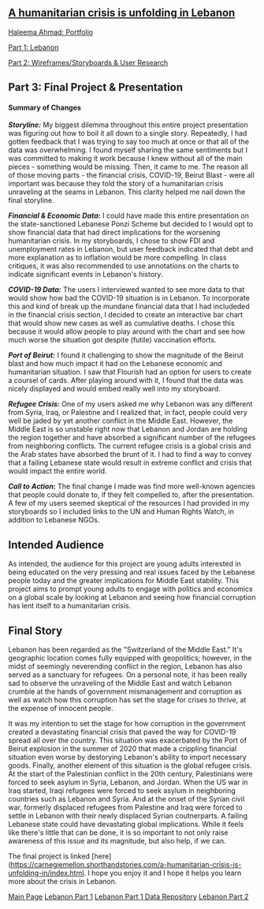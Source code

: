 ## [A humanitarian crisis is unfolding in Lebanon](https://carnegiemellon.shorthandstories.com/a-humanitarian-crisis-is-unfolding-in/index.html)

[Haleema Ahmad: Portfolio](https://haleemaahmad.github.io/Telling-Stories-w-Data/)

[Part 1: Lebanon](Lebanon_Crisis_Final_Part1.md)

[Part 2: Wireframes/Storyboards & User Research](Part_2.md)

## Part 3: Final Project & Presentation

#### Summary of **Changes**

***Storyline:*** My biggest dilemma throughout this entire project presentation was figuring out how to boil it all down to a single story. Repeatedly, I had gotten feedback that I was trying to say too much at once or that all of the data was overwhelming. I found myself sharing the same sentiments but I was committed to making it work because I knew without all of the main pieces - something would be missing. Then, it came to me. The reason all of those moving parts - the financial crisis, COVID-19, Beirut Blast - were all important was because they told the story of a humanitarian crisis unraveling at the seams in Lebanon. This clarity helped me nail down the final storyline. 

***Financial & Economic Data:*** I could have made this entire presentation on the state-sanctioned Lebanese Ponzi Scheme but decided to I would opt to show financial data that had direct implications for the worsening humanitarian crisis. In my storyboards, I chose to show FDI and unemployment rates in Lebanon, but user feedback indicated that debt and more explanation as to inflation would be more compelling. In class critiques, it was also recommended to use annotations on the charts to indicate significant events in Lebanon's history. 

***COVID-19 Data:*** The users I interviewed wanted to see more data to that would show how bad the COVID-19 situation is in Lebanon. To incorporate this and kind of break up the mundane financial data that I had includeded in the financial crisis section, I decided to create an interactive bar chart that would show new cases as well as cumulative deaths. I chose this because it would allow people to play around with the chart and see how much worse the situation got despite (futile) vaccination efforts. 

***Port of Beirut:*** I found it challenging to show the magnitude of the Beirut blast and how much impact it had on the Lebanese economic and humanitarian situation. I saw that Flourish had an option for users to create a coursel of cards. After playing around with it, I found that the data was nicely displayed and would embed really well into my storyboard. 

***Refugee Crisis:*** One of my users asked me why Lebanon was any different from Syria, Iraq, or Palestine and I realized that, in fact, people could very well be jaded by yet another conflict in the Middle East. However, the Middle East is so unstable right now that Lebanon and Jordan are holding the region together and have absorbed a significant number of the refugees from neighboring conflicts. The current refugee crisis is a global crisis and the Arab states have absorbed the brunt of it. I had to find a way to convey that a failing Lebanese state would result in extreme conflict and crisis that would impact the entire world. 

***Call to Action:*** The final change I made was find more well-known agencies that people could donate to, if they felt compelled to, after the presentation. A few of my users seemed skeptical of the resources I had provided in my storyboards so I included links to the UN and Human Rights Watch, in addition to Lebanese NGOs.

## **Intended Audience**
As intended, the audience for this project are young adults interested in being educated on the very pressing and real issues faced by the Lebanese people today and the greater implications for Middle East stability. This project aims to prompt young adults to engage with politics and economics on a global scale by looking at Lebanon and seeing how financial corruption has lent itself to a humanitarian crisis.  

## **Final Story**
Lebanon has been regarded as the "Switzerland of the Middle East." It's geographic location comes fully equipped with geopolitics; however, in the midst of seemingly neverending conflict in the region, Lebanon has also served as a sanctuary for refugees. On a personal note, it has been really sad to observe the unraveling of the Middle East and watch Lebanon crumble at the hands of government mismanagement and corruption as well as watch how this corruption has set the stage for crises to thrive, at the expense of innocent people. 

It was my intention to set the stage for how corruption in the government created a devastating financial crisis that paved the way for COVID-19 spread all over the country. This situation was exacerbated by the Port of Beirut explosion in the summer of 2020 that made a crippling financial situation even worse by destorying Lebanon's ability to import necessary goods. Finally, another element of this situation is the global refugee crisis. At the start of the Palestinian conflict in the 20th century, Palestinians were forced to seek asylum in Syria, Lebanon, and Jordan. When the US war in Iraq started, Iraqi refugees were forced to seek asylum in neighboring countries such as Lebanon and Syria. And at the onset of the Syrian civil war, formerly displaced refugees from Palestine and Iraq were forced to settle in Lebanon with their newly displaced Syrian coutnerparts. A failing Lebanese state could have devastating global implications. While it feels like there's little that can be done, it is so important to not only raise awareness of this issue and its magnitude, but also help, if we can. 

The final project is linked [here](https://carnegiemellon.shorthandstories.com/a-humanitarian-crisis-is-unfolding-in/index.html. I hope you enjoy it and I hope it helps you learn more about the crisis in Lebanon. 




[Main Page](https://haleemaahmad.github.io/Telling-Stories-w-Data/)
[Lebanon Part 1](Lebanon_Crisis_Final_Part1.md)
[Lebanon Part 1 Data Repository](https://github.com/haleemaahmad/Telling-Stories-w-Data/tree/main/Data)
[Lebanon Part 2](Part_2.md)
